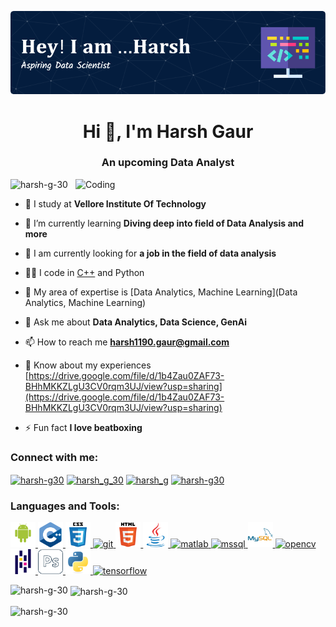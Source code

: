 ![Header](./Header.png)
<h1 align="center">Hi 👋, I'm Harsh Gaur</h1>
<h3 align="center">An upcoming Data Analyst</h3>
<img align="right" alt="Coding" width="400" src="https://media.tenor.com/rePDfDWO3XoAAAAd/hacking.gif">

<p align="left"> <img src="https://komarev.com/ghpvc/?username=harsh-g-30&label=Profile%20views&color=0e75b6&style=flat" alt="harsh-g-30" /> </p>

- 🔭 I study at **Vellore Institute Of Technology**

- 🌱 I’m currently learning **Diving deep into field of Data Analysis and more**

- 👯 I am currently looking for **a job in the field of data analysis**

- 👨‍💻 I code in [C++](C++) and Python

- 📝 My area of expertise is [Data Analytics, Machine Learning](Data Analytics, Machine Learning)

- 💬 Ask me about **Data Analytics, Data Science, GenAi**

- 📫 How to reach me **harsh1190.gaur@gmail.com**

- 📄 Know about my experiences [https://drive.google.com/file/d/1b4Zau0ZAF73-BHhMKKZLgU3CV0rqm3UJ/view?usp=sharing](https://drive.google.com/file/d/1b4Zau0ZAF73-BHhMKKZLgU3CV0rqm3UJ/view?usp=sharing)

- ⚡ Fun fact **I love beatboxing**

<h3 align="left">Connect with me:</h3>
<p align="left">
<a href="https://linkedin.com/in/harsh-g30" target="blank"><img align="center" src="https://raw.githubusercontent.com/rahuldkjain/github-profile-readme-generator/master/src/images/icons/Social/linked-in-alt.svg" alt="harsh-g30" height="30" width="40" /></a>
<a href="https://instagram.com/harsh_g_30" target="blank"><img align="center" src="https://raw.githubusercontent.com/rahuldkjain/github-profile-readme-generator/master/src/images/icons/Social/instagram.svg" alt="harsh_g_30" height="30" width="40" /></a>
<a href="https://www.hackerrank.com/harsh_g" target="blank"><img align="center" src="https://raw.githubusercontent.com/rahuldkjain/github-profile-readme-generator/master/src/images/icons/Social/hackerrank.svg" alt="harsh_g" height="30" width="40" /></a>
<a href="https://www.leetcode.com/harsh-g30" target="blank"><img align="center" src="https://raw.githubusercontent.com/rahuldkjain/github-profile-readme-generator/master/src/images/icons/Social/leet-code.svg" alt="harsh-g30" height="30" width="40" /></a>
</p>

<h3 align="left">Languages and Tools:</h3>
<p align="left"> <a href="https://developer.android.com" target="_blank" rel="noreferrer"> <img src="https://raw.githubusercontent.com/devicons/devicon/master/icons/android/android-original-wordmark.svg" alt="android" width="40" height="40"/> </a> <a href="https://www.w3schools.com/cpp/" target="_blank" rel="noreferrer"> <img src="https://raw.githubusercontent.com/devicons/devicon/master/icons/cplusplus/cplusplus-original.svg" alt="cplusplus" width="40" height="40"/> </a> <a href="https://www.w3schools.com/css/" target="_blank" rel="noreferrer"> <img src="https://raw.githubusercontent.com/devicons/devicon/master/icons/css3/css3-original-wordmark.svg" alt="css3" width="40" height="40"/> </a> <a href="https://git-scm.com/" target="_blank" rel="noreferrer"> <img src="https://www.vectorlogo.zone/logos/git-scm/git-scm-icon.svg" alt="git" width="40" height="40"/> </a> <a href="https://www.w3.org/html/" target="_blank" rel="noreferrer"> <img src="https://raw.githubusercontent.com/devicons/devicon/master/icons/html5/html5-original-wordmark.svg" alt="html5" width="40" height="40"/> </a> <a href="https://www.java.com" target="_blank" rel="noreferrer"> <img src="https://raw.githubusercontent.com/devicons/devicon/master/icons/java/java-original.svg" alt="java" width="40" height="40"/> </a> <a href="https://www.mathworks.com/" target="_blank" rel="noreferrer"> <img src="https://upload.wikimedia.org/wikipedia/commons/2/21/Matlab_Logo.png" alt="matlab" width="40" height="40"/> </a> <a href="https://www.microsoft.com/en-us/sql-server" target="_blank" rel="noreferrer"> <img src="https://www.svgrepo.com/show/303229/microsoft-sql-server-logo.svg" alt="mssql" width="40" height="40"/> </a> <a href="https://www.mysql.com/" target="_blank" rel="noreferrer"> <img src="https://raw.githubusercontent.com/devicons/devicon/master/icons/mysql/mysql-original-wordmark.svg" alt="mysql" width="40" height="40"/> </a> <a href="https://opencv.org/" target="_blank" rel="noreferrer"> <img src="https://www.vectorlogo.zone/logos/opencv/opencv-icon.svg" alt="opencv" width="40" height="40"/> </a> <a href="https://pandas.pydata.org/" target="_blank" rel="noreferrer"> <img src="https://raw.githubusercontent.com/devicons/devicon/2ae2a900d2f041da66e950e4d48052658d850630/icons/pandas/pandas-original.svg" alt="pandas" width="40" height="40"/> </a> <a href="https://www.photoshop.com/en" target="_blank" rel="noreferrer"> <img src="https://raw.githubusercontent.com/devicons/devicon/master/icons/photoshop/photoshop-line.svg" alt="photoshop" width="40" height="40"/> </a> <a href="https://www.python.org" target="_blank" rel="noreferrer"> <img src="https://raw.githubusercontent.com/devicons/devicon/master/icons/python/python-original.svg" alt="python" width="40" height="40"/> </a> <a href="https://www.tensorflow.org" target="_blank" rel="noreferrer"> <img src="https://www.vectorlogo.zone/logos/tensorflow/tensorflow-icon.svg" alt="tensorflow" width="40" height="40"/> </a> </p>

<p><img align="left" src="https://github-readme-stats.vercel.app/api/top-langs?username=harsh-g-30&show_icons=true&locale=en&layout=compact" alt="harsh-g-30" /></p>

<p>&nbsp;<img align="center" src="https://github-readme-stats.vercel.app/api?username=harsh-g-30&show_icons=true&locale=en" alt="harsh-g-30" /></p>

<p><img align="center" src="https://github-readme-streak-stats.herokuapp.com/?user=harsh-g-30&" alt="harsh-g-30" /></p>
